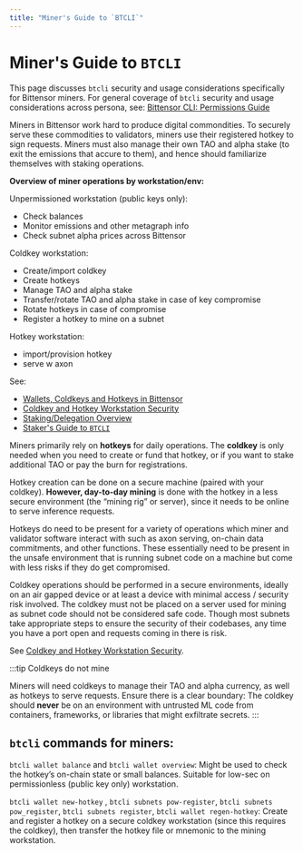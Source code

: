 ```yaml
---
title: "Miner's Guide to `BTCLI`"
---
```


# Miner's Guide to `BTCLI`

This page discusses `btcli` security and usage considerations specifically for Bittensor miners. For general coverage of `btcli` security and usage considerations across persona, see: [Bittensor CLI: Permissions Guide](../btcli-permissions)

Miners in Bittensor work hard to produce digital commondities. To securely serve these commodities to validators, miners use their registered hotkey to sign requests. Miners must also manage their own TAO and alpha stake (to exit the emissions that accure to them), and hence should familiarize themselves with staking operations.

**Overview of miner operations by workstation/env:**

Unpermissioned workstation (public keys only):
- Check balances
- Monitor emissions and other metagraph info
- Check subnet alpha prices across Bittensor

Coldkey workstation:
- Create/import coldkey
- Create hotkeys
- Manage TAO and alpha stake
- Transfer/rotate TAO and alpha stake in case of key compromise
- Rotate hotkeys in case of compromise
- Register a hotkey to mine on a subnet

Hotkey workstation:
- import/provision hotkey
- serve w axon

See:

- [Wallets, Coldkeys and Hotkeys in Bittensor](../getting-started/wallets)
- [Coldkey and Hotkey Workstation Security](../getting-started/coldkey-hotkey-security)
- [Staking/Delegation Overview](../staking-and-delegation/delegation)
- [Staker's Guide to `BTCLI`](../staking-and-delegation/stakers-btcli-guide)


Miners primarily rely on **hotkeys** for daily operations. The **coldkey** is only needed when you need to create or fund that hotkey, or if you want to stake additional TAO or pay the burn for registrations.

Hotkey creation can be done on a secure machine (paired with your coldkey). **However, day-to-day mining** is done with the hotkey in a less secure environment (the “mining rig” or server), since it needs to be online to serve inference requests.

Hotkeys do need to be present for a variety of operations which miner and validator software interact with such as axon serving, on-chain data commitments, and other functions. These essentially need to be present in the unsafe environment that is running subnet code on a machine but come with less risks if they do get compromised.

Coldkey operations should be performed in a secure environments, ideally on an air gapped device or at least a device with minimal access / security risk involved. The coldkey must not be placed on a server used for mining as subnet code should not be considered safe code. Though most subnets take appropriate steps to ensure the security of their codebases, any time you have a port open and requests coming in there is risk.

See [Coldkey and Hotkey Workstation Security](../getting-started/coldkey-hotkey-security).

:::tip Coldkeys do not mine

Miners will need coldkeys to manage their TAO and alpha currency, as well as hotkeys to serve requests. Ensure there is a clear boundary: The coldkey should **never** be on an environment with untrusted ML code from containers, frameworks, or libraries that might exfiltrate secrets.
:::

## `btcli` commands for miners:

`btcli wallet balance` and `btcli wallet overview`: Might be used to check the hotkey’s on-chain state or small balances. Suitable for low-sec on permissionless (public key only) workstation.

`btcli wallet new-hotkey` , `btcli subnets pow-register`, `btcli subnets pow_register`, `btcli subnets register`, `btcli wallet regen-hotkey`: Create and register a hotkey on a secure coldkey workstation (since this requires the coldkey), then transfer the hotkey file or mnemonic to the mining workstation. 


